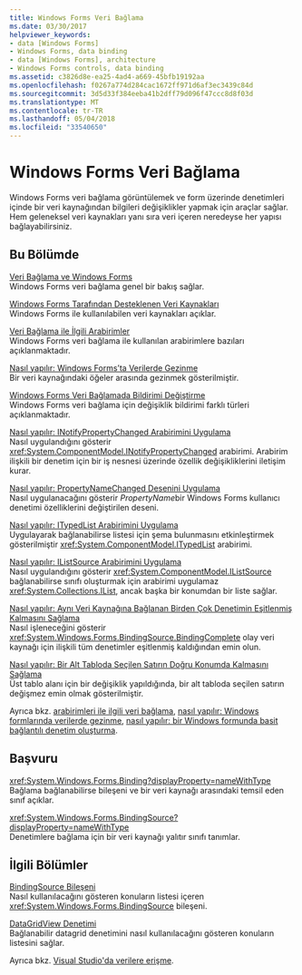 ```yaml
---
title: Windows Forms Veri Bağlama
ms.date: 03/30/2017
helpviewer_keywords:
- data [Windows Forms]
- Windows Forms, data binding
- data [Windows Forms], architecture
- Windows Forms controls, data binding
ms.assetid: c3826d8e-ea25-4ad4-a669-45bfb19192aa
ms.openlocfilehash: f0267a774d284cac1672ff971d6af3ec3439c84d
ms.sourcegitcommit: 3d5d33f384eeba41b2dff79d096f47ccc8d8f03d
ms.translationtype: MT
ms.contentlocale: tr-TR
ms.lasthandoff: 05/04/2018
ms.locfileid: "33540650"
---
```

# <a name="windows-forms-data-binding"></a>Windows Forms Veri Bağlama
Windows Forms veri bağlama görüntülemek ve form üzerinde denetimleri içinde bir veri kaynağından bilgileri değişiklikler yapmak için araçlar sağlar. Hem geleneksel veri kaynakları yanı sıra veri içeren neredeyse her yapısı bağlayabilirsiniz.  
  
## <a name="in-this-section"></a>Bu Bölümde  
 [Veri Bağlama ve Windows Forms](../../../docs/framework/winforms/data-binding-and-windows-forms.md)  
 Windows Forms veri bağlama genel bir bakış sağlar.  
  
 [Windows Forms Tarafından Desteklenen Veri Kaynakları](../../../docs/framework/winforms/data-sources-supported-by-windows-forms.md)  
 Windows Forms ile kullanılabilen veri kaynakları açıklar.  
  
 [Veri Bağlama ile İlgili Arabirimler](../../../docs/framework/winforms/interfaces-related-to-data-binding.md)  
 Windows Forms veri bağlama ile kullanılan arabirimlere bazıları açıklanmaktadır.  
  
 [Nasıl yapılır: Windows Forms’ta Verilerde Gezinme](../../../docs/framework/winforms/how-to-navigate-data-in-windows-forms.md)  
 Bir veri kaynağındaki öğeler arasında gezinmek gösterilmiştir.  
  
 [Windows Forms Veri Bağlamada Bildirimi Değiştirme](../../../docs/framework/winforms/change-notification-in-windows-forms-data-binding.md)  
 Windows Forms veri bağlama için değişiklik bildirimi farklı türleri açıklanmaktadır.  
  
 [Nasıl yapılır: INotifyPropertyChanged Arabirimini Uygulama](../../../docs/framework/winforms/how-to-implement-the-inotifypropertychanged-interface.md)  
 Nasıl uygulandığını gösterir <xref:System.ComponentModel.INotifyPropertyChanged> arabirimi. Arabirim ilişkili bir denetim için bir iş nesnesi üzerinde özellik değişikliklerini iletişim kurar.  
  
 [Nasıl yapılır: PropertyNameChanged Desenini Uygulama](../../../docs/framework/winforms/how-to-apply-the-propertynamechanged-pattern.md)  
 Nasıl uygulanacağını gösterir *PropertyName*bir Windows Forms kullanıcı denetimi özelliklerini değiştirilen deseni.  
  
 [Nasıl yapılır: ITypedList Arabirimini Uygulama](../../../docs/framework/winforms/how-to-implement-the-itypedlist-interface.md)  
 Uygulayarak bağlanabilirse listesi için şema bulunmasını etkinleştirmek gösterilmiştir <xref:System.ComponentModel.ITypedList> arabirimi.  
  
 [Nasıl yapılır: IListSource Arabirimini Uygulama](../../../docs/framework/winforms/how-to-implement-the-ilistsource-interface.md)  
 Nasıl uygulandığını gösterir <xref:System.ComponentModel.IListSource> bağlanabilirse sınıfı oluşturmak için arabirimi uygulamaz <xref:System.Collections.IList>, ancak başka bir konumdan bir liste sağlar.  
  
 [Nasıl yapılır: Aynı Veri Kaynağına Bağlanan Birden Çok Denetimin Eşitlenmiş Kalmasını Sağlama](../../../docs/framework/winforms/multiple-controls-bound-to-data-source-synchronized.md)  
 Nasıl işleneceğini gösterir <xref:System.Windows.Forms.BindingSource.BindingComplete> olay veri kaynağı için ilişkili tüm denetimler eşitlenmiş kaldığından emin olun.  
  
 [Nasıl yapılır: Bir Alt Tabloda Seçilen Satırın Doğru Konumda Kalmasını Sağlama](../../../docs/framework/winforms/ensure-the-selected-row-in-a-child-table-correct.md)  
 Üst tablo alanı için bir değişiklik yapıldığında, bir alt tabloda seçilen satırın değişmez emin olmak gösterilmiştir.  
  
 Ayrıca bkz. [arabirimleri ile ilgili veri bağlama](http://msdn.microsoft.com/library/41e17s4b\(v=vs.110\)), [nasıl yapılır: Windows formlarında verilerde gezinme](http://msdn.microsoft.com/library/b63ha24w\(v=vs.110\)), [nasıl yapılır: bir Windows formunda basit bağlantılı denetim oluşturma](http://msdn.microsoft.com/library/sw223a62\(v=vs.110\)).  
  
## <a name="reference"></a>Başvuru  
 <xref:System.Windows.Forms.Binding?displayProperty=nameWithType>  
 Bağlama bağlanabilirse bileşeni ve bir veri kaynağı arasındaki temsil eden sınıf açıklar.  
  
 <xref:System.Windows.Forms.BindingSource?displayProperty=nameWithType>  
 Denetimlere bağlama için bir veri kaynağı yalıtır sınıfı tanımlar.  
  
## <a name="related-sections"></a>İlgili Bölümler  
 [BindingSource Bileşeni](../../../docs/framework/winforms/controls/bindingsource-component.md)  
 Nasıl kullanılacağını gösteren konuların listesi içeren <xref:System.Windows.Forms.BindingSource> bileşeni.  
  
 [DataGridView Denetimi](../../../docs/framework/winforms/controls/datagridview-control-windows-forms.md)  
 Bağlanabilir datagrid denetimini nasıl kullanılacağını gösteren konuların listesini sağlar.  
  
 Ayrıca bkz. [Visual Studio'da verilere erişme](/visualstudio/data-tools/accessing-data-in-visual-studio).
